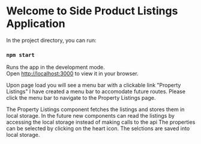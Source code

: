 # Welcome to Side Product Listings Application

In the project directory, you can run:

### `npm start`

Runs the app in the development mode.\
Open [http://localhost:3000](http://localhost:3000) to view it in your browser.

Upon page load you will see a menu bar with a clickable link "Property Listings" 
I have created a menu bar to accomodate future routes. Please click the menu bar to navigate to the Property Listings page.

The Property Listings component fetches the listings and stores them in local storage. In the future new components can read the 
listings by accessing the local storage instead of making calls to the api
The properties can be selected by clicking on the heart icon. The selctions are saved into local storage.
